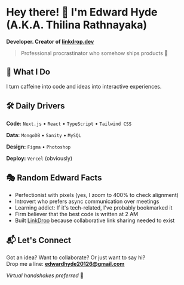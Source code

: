 # Hey there! 👋 I'm Edward Hyde (A.K.A. Thilina Rathnayaka)

**Developer. Creator of [linkdrop.dev](https://linkdrop.dev)**

> Professional procrastinator who somehow ships products 🚀

## 🎯 What I Do

I turn caffeine into code and ideas into interactive experiences.

## 🛠️ Daily Drivers

**Code:** `Next.js` • `React` • `TypeScript` • `Tailwind CSS`  

**Data:** `MongoDB` • `Sanity` • `MySQL`  

**Design:** `Figma` • `Photoshop`  

**Deploy:** `Vercel` (obviously)

## 🎭 Random Edward Facts

- Perfectionist with pixels (yes, I zoom to 400% to check alignment)
- Introvert who prefers async communication over meetings
- Learning addict: If it's tech-related, I've probably bookmarked it
- Firm believer that the best code is written at 2 AM
- Built [LinkDrop](https://linkdrop.dev) because collaborative link sharing needed to exist

## 📬 Let's Connect

Got an idea? Want to collaborate? Or just want to say hi?  
Drop me a line: **[edwardhyde20126@gmail.com](mailto:edwardhyde20126@gmail.com)**

*Virtual handshakes preferred* 🤝
